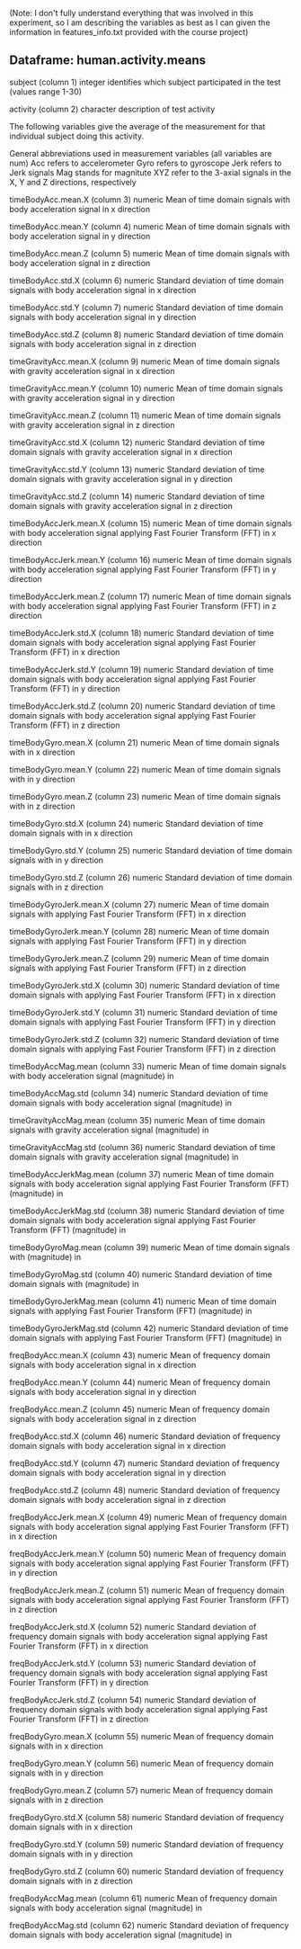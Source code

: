 (Note: I don't fully understand everything that was involved in this experiment, so I am describing the variables as best as I can given the information in features_info.txt provided with the course project)

## Dataframe: human.activity.means
subject (column 1)
  integer
  identifies which subject participated in the test (values range 1-30)
  
activity (column 2)
  character
  description of test activity
  
The following variables give the average of the measurement for that individual subject doing this activity. 

General abbreviations used in measurement variables (all variables are num)
  Acc refers to accelerometer
  Gyro refers to gyroscope 
  Jerk refers to Jerk signals
  Mag stands for magnitute
  XYZ refer to the 3-axial signals in the X, Y and Z directions, respectively 

timeBodyAcc.mean.X (column 3)
  numeric
	Mean of time domain signals with body acceleration signal in x direction

timeBodyAcc.mean.Y (column 4)
	numeric
	Mean of time domain signals with body acceleration signal in y direction

timeBodyAcc.mean.Z (column 5)
	numeric
	Mean of time domain signals with body acceleration signal in z direction

timeBodyAcc.std.X (column 6)
	numeric
	Standard deviation of time domain signals with body acceleration signal in x direction

timeBodyAcc.std.Y (column 7)
	numeric
	Standard deviation of time domain signals with body acceleration signal in y direction

timeBodyAcc.std.Z (column 8)
	numeric
	Standard deviation of time domain signals with body acceleration signal in z direction

timeGravityAcc.mean.X (column 9)
	numeric
	Mean of time domain signals with gravity acceleration signal in x direction

timeGravityAcc.mean.Y (column 10)
	numeric
	Mean of time domain signals with gravity acceleration signal in y direction

timeGravityAcc.mean.Z (column 11)
	numeric
	Mean of time domain signals with gravity acceleration signal in z direction

timeGravityAcc.std.X (column 12)
	numeric
	Standard deviation of time domain signals with gravity acceleration signal in x direction

timeGravityAcc.std.Y (column 13)
	numeric
	Standard deviation of time domain signals with gravity acceleration signal in y direction

timeGravityAcc.std.Z (column 14)
	numeric
	Standard deviation of time domain signals with gravity acceleration signal in z direction

timeBodyAccJerk.mean.X (column 15)
	numeric
	Mean of time domain signals with body acceleration signal applying Fast Fourier Transform (FFT) in x direction

timeBodyAccJerk.mean.Y (column 16)
	numeric
	Mean of time domain signals with body acceleration signal applying Fast Fourier Transform (FFT) in y direction

timeBodyAccJerk.mean.Z (column 17)
	numeric
	Mean of time domain signals with body acceleration signal applying Fast Fourier Transform (FFT) in z direction

timeBodyAccJerk.std.X (column 18)
	numeric
	Standard deviation of time domain signals with body acceleration signal applying Fast Fourier Transform (FFT) in x direction

timeBodyAccJerk.std.Y (column 19)
	numeric
	Standard deviation of time domain signals with body acceleration signal applying Fast Fourier Transform (FFT) in y direction

timeBodyAccJerk.std.Z (column 20)
	numeric
	Standard deviation of time domain signals with body acceleration signal applying Fast Fourier Transform (FFT) in z direction

timeBodyGyro.mean.X (column 21)
	numeric
	Mean of time domain signals with in x direction

timeBodyGyro.mean.Y (column 22)
	numeric
	Mean of time domain signals with in y direction

timeBodyGyro.mean.Z (column 23)
	numeric
	Mean of time domain signals with in z direction

timeBodyGyro.std.X (column 24)
	numeric
	Standard deviation of time domain signals with in x direction

timeBodyGyro.std.Y (column 25)
	numeric
	Standard deviation of time domain signals with in y direction

timeBodyGyro.std.Z (column 26)
	numeric
	Standard deviation of time domain signals with in z direction

timeBodyGyroJerk.mean.X (column 27)
	numeric
	Mean of time domain signals with applying Fast Fourier Transform (FFT) in x direction

timeBodyGyroJerk.mean.Y (column 28)
	numeric
	Mean of time domain signals with applying Fast Fourier Transform (FFT) in y direction

timeBodyGyroJerk.mean.Z (column 29)
	numeric
	Mean of time domain signals with applying Fast Fourier Transform (FFT) in z direction

timeBodyGyroJerk.std.X (column 30)
	numeric
	Standard deviation of time domain signals with applying Fast Fourier Transform (FFT) in x direction

timeBodyGyroJerk.std.Y (column 31)
	numeric
	Standard deviation of time domain signals with applying Fast Fourier Transform (FFT) in y direction

timeBodyGyroJerk.std.Z (column 32)
	numeric
	Standard deviation of time domain signals with applying Fast Fourier Transform (FFT) in z direction

timeBodyAccMag.mean (column 33)
	numeric
	Mean of time domain signals with body acceleration signal (magnitude) in

timeBodyAccMag.std (column 34)
	numeric
	Standard deviation of time domain signals with body acceleration signal (magnitude) in

timeGravityAccMag.mean (column 35)
	numeric
	Mean of time domain signals with gravity acceleration signal (magnitude) in

timeGravityAccMag.std (column 36)
	numeric
	Standard deviation of time domain signals with gravity acceleration signal (magnitude) in

timeBodyAccJerkMag.mean (column 37)
	numeric
	Mean of time domain signals with body acceleration signal applying Fast Fourier Transform (FFT) (magnitude) in

timeBodyAccJerkMag.std (column 38)
	numeric
	Standard deviation of time domain signals with body acceleration signal applying Fast Fourier Transform (FFT) (magnitude) in

timeBodyGyroMag.mean (column 39)
	numeric
	Mean of time domain signals with (magnitude) in

timeBodyGyroMag.std (column 40)
	numeric
	Standard deviation of time domain signals with (magnitude) in

timeBodyGyroJerkMag.mean (column 41)
	numeric
	Mean of time domain signals with applying Fast Fourier Transform (FFT) (magnitude) in

timeBodyGyroJerkMag.std (column 42)
	numeric
	Standard deviation of time domain signals with applying Fast Fourier Transform (FFT) (magnitude) in

freqBodyAcc.mean.X (column 43)
	numeric
	Mean of frequency domain signals with body acceleration signal in x direction

freqBodyAcc.mean.Y (column 44)
	numeric
	Mean of frequency domain signals with body acceleration signal in y direction

freqBodyAcc.mean.Z (column 45)
	numeric
	Mean of frequency domain signals with body acceleration signal in z direction

freqBodyAcc.std.X (column 46)
	numeric
	Standard deviation of frequency domain signals with body acceleration signal in x direction

freqBodyAcc.std.Y (column 47)
	numeric
	Standard deviation of frequency domain signals with body acceleration signal in y direction

freqBodyAcc.std.Z (column 48)
	numeric
	Standard deviation of frequency domain signals with body acceleration signal in z direction

freqBodyAccJerk.mean.X (column 49)
	numeric
	Mean of frequency domain signals with body acceleration signal applying Fast Fourier Transform (FFT) in x direction

freqBodyAccJerk.mean.Y (column 50)
	numeric
	Mean of frequency domain signals with body acceleration signal applying Fast Fourier Transform (FFT) in y direction

freqBodyAccJerk.mean.Z (column 51)
	numeric
	Mean of frequency domain signals with body acceleration signal applying Fast Fourier Transform (FFT) in z direction

freqBodyAccJerk.std.X (column 52)
	numeric
	Standard deviation of frequency domain signals with body acceleration signal applying Fast Fourier Transform (FFT) in x direction

freqBodyAccJerk.std.Y (column 53)
	numeric
	Standard deviation of frequency domain signals with body acceleration signal applying Fast Fourier Transform (FFT) in y direction

freqBodyAccJerk.std.Z (column 54)
	numeric
	Standard deviation of frequency domain signals with body acceleration signal applying Fast Fourier Transform (FFT) in z direction

freqBodyGyro.mean.X (column 55)
	numeric
	Mean of frequency domain signals with in x direction

freqBodyGyro.mean.Y (column 56)
	numeric
	Mean of frequency domain signals with in y direction

freqBodyGyro.mean.Z (column 57)
	numeric
	Mean of frequency domain signals with in z direction

freqBodyGyro.std.X (column 58)
	numeric
	Standard deviation of frequency domain signals with in x direction

freqBodyGyro.std.Y (column 59)
	numeric
	Standard deviation of frequency domain signals with in y direction

freqBodyGyro.std.Z (column 60)
	numeric
	Standard deviation of frequency domain signals with in z direction

freqBodyAccMag.mean (column 61)
	numeric
	Mean of frequency domain signals with body acceleration signal (magnitude) in

freqBodyAccMag.std (column 62)
	numeric
	Standard deviation of frequency domain signals with body acceleration signal (magnitude) in
